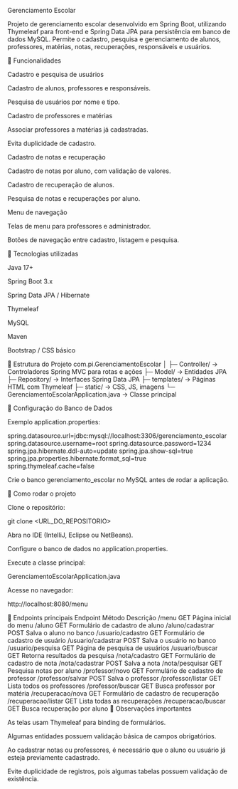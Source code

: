 Gerenciamento Escolar

Projeto de gerenciamento escolar desenvolvido em Spring Boot, utilizando Thymeleaf para front-end e Spring Data JPA para persistência em banco de dados MySQL. Permite o cadastro, pesquisa e gerenciamento de alunos, professores, matérias, notas, recuperações, responsáveis e usuários.

🔹 Funcionalidades

Cadastro e pesquisa de usuários

Cadastro de alunos, professores e responsáveis.

Pesquisa de usuários por nome e tipo.

Cadastro de professores e matérias

Associar professores a matérias já cadastradas.

Evita duplicidade de cadastro.

Cadastro de notas e recuperação

Cadastro de notas por aluno, com validação de valores.

Cadastro de recuperação de alunos.

Pesquisa de notas e recuperações por aluno.

Menu de navegação

Telas de menu para professores e administrador.

Botões de navegação entre cadastro, listagem e pesquisa.

🔹 Tecnologias utilizadas

Java 17+

Spring Boot 3.x

Spring Data JPA / Hibernate

Thymeleaf

MySQL

Maven

Bootstrap / CSS básico

🔹 Estrutura do Projeto
com.pi.GerenciamentoEscolar
│
├─ Controller/        -> Controladores Spring MVC para rotas e ações
├─ Model/             -> Entidades JPA
├─ Repository/        -> Interfaces Spring Data JPA
├─ templates/         -> Páginas HTML com Thymeleaf
├─ static/            -> CSS, JS, imagens
└─ GerenciamentoEscolarApplication.java -> Classe principal

🔹 Configuração do Banco de Dados

Exemplo application.properties:

spring.datasource.url=jdbc:mysql://localhost:3306/gerenciamento_escolar
spring.datasource.username=root
spring.datasource.password=1234
spring.jpa.hibernate.ddl-auto=update
spring.jpa.show-sql=true
spring.jpa.properties.hibernate.format_sql=true
spring.thymeleaf.cache=false


Crie o banco gerenciamento_escolar no MySQL antes de rodar a aplicação.

🔹 Como rodar o projeto

Clone o repositório:

git clone <URL_DO_REPOSITORIO>


Abra no IDE (IntelliJ, Eclipse ou NetBeans).

Configure o banco de dados no application.properties.

Execute a classe principal:

GerenciamentoEscolarApplication.java


Acesse no navegador:

http://localhost:8080/menu

🔹 Endpoints principais
Endpoint	Método	Descrição
/menu	GET	Página inicial do menu
/aluno	GET	Formulário de cadastro de aluno
/aluno/cadastrar	POST	Salva o aluno no banco
/usuario/cadastro	GET	Formulário de cadastro de usuário
/usuario/cadastrar	POST	Salva o usuário no banco
/usuario/pesquisa	GET	Página de pesquisa de usuários
/usuario/buscar	GET	Retorna resultados da pesquisa
/nota/cadastro	GET	Formulário de cadastro de nota
/nota/cadastrar	POST	Salva a nota
/nota/pesquisar	GET	Pesquisa notas por aluno
/professor/novo	GET	Formulário de cadastro de professor
/professor/salvar	POST	Salva o professor
/professor/listar	GET	Lista todos os professores
/professor/buscar	GET	Busca professor por matéria
/recuperacao/nova	GET	Formulário de cadastro de recuperação
/recuperacao/listar	GET	Lista todas as recuperações
/recuperacao/buscar	GET	Busca recuperação por aluno
🔹 Observações importantes

As telas usam Thymeleaf para binding de formulários.

Algumas entidades possuem validação básica de campos obrigatórios.

Ao cadastrar notas ou professores, é necessário que o aluno ou usuário já esteja previamente cadastrado.

Evite duplicidade de registros, pois algumas tabelas possuem validação de existência.

